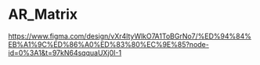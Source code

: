 # AR_Matrix

https://www.figma.com/design/vXr4ltyWlkO7A1ToBGrNo7/%ED%94%84%EB%A1%9C%ED%86%A0%ED%83%80%EC%9E%85?node-id=0%3A1&t=97kN64sqquaUXj0I-1
